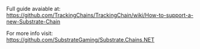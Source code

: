 Full guide avaiable at: https://github.com/TrackingChains/TrackingChain/wiki/How-to-support-a-new-Substrate-Chain

For more info visit: 
    https://github.com/SubstrateGaming/Substrate.Chains.NET
